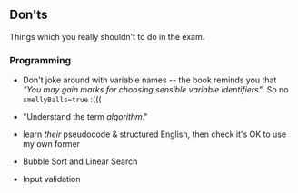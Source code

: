 Don'ts
------

Things which you really shouldn't to do in the exam.


### Programming

- Don't joke around with variable names -- the book reminds you that *"You may
  gain marks for choosing sensible variable identifiers"*. So no
  `smellyBalls=true` :(((

- "Understand the term *algorithm*."
- learn *their* pseudocode & structured English, then check it's OK to use my
  own former
- Bubble Sort and Linear Search
- Input validation
